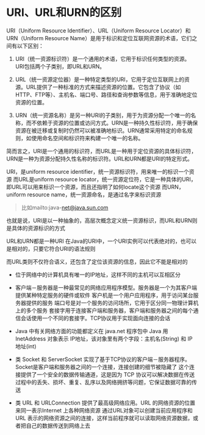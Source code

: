 # URI、URL和URN的区别

URI（Uniform Resource Identifier）、URL（Uniform Resource Locator）和URN（Uniform Resource Name）是用于标识和定位互联网资源的术语，它们之间有以下区别：

1. URI（统一资源标识符）是一个通用的术语，它用于标识任何类型的资源。URI包括两个子类别，即URL和URN。

2. URL（统一资源定位器）是一种特定类型的URI，它用于定位互联网上的资源。URL提供了一种标准的方式来描述资源的位置。它包含了协议（如HTTP、FTP等）、主机名、端口号、路径和查询参数等信息，用于准确地定位资源的位置。

3. URN（统一资源名称）是另一种URI的子类别，用于为资源分配一个唯一的名称，而不依赖于资源的位置或访问方式。URN是一种持久性标识符，用于确保资源在被迁移或复制时仍然可以被准确地标识。URN通常采用特定的命名规则，如使用命名空间和标识符来构建一个唯一的名称。

简而言之，URI是一个通用的标识符，而URL是一种用于定位资源的具体标识符，URN是一种为资源分配持久性名称的标识符。URL和URN都是URI的特定形式。

URI，是uniform resource identifier，统一资源标识符，用来唯一的标识一个资源
而URL是uniform resource locator，统一资源定位符，它是一种具体的URI，即URL可以用来标识一个资源，而且还指明了如何locate这个资源
而URN，uniform resource name，统一资源命名，是通过名字来标识资源

> 比如mailto:java\-net@java.sun.com

也就是说，URI是以一种抽象的，高层次概念定义统一资源标识，而URL和URN则是具体的资源标识的方式

URL和URN都是一种URI
在Java的URI中，一个URI实例可以代表绝对的，也可以是相对的，只要它符合URI的语法规则

而URL类则不仅符合语义，还包含了定位该资源的信息，因此它不能是相对的

- 位于网络中的计算机具有唯一的IP地址，这样不同的主机可以互相区分

- 客户端－服务器是一种最常见的网络应用程序模型。服务器是一个为其客户端提供某种特定服务的硬件或软件
客户机是一个用户应用程序，用于访问某台服务器提供的服务
端口号是对一个服务的访问场所，它用于区分同一物理计算机上的多个服务
套接字用于连接客户端和服务器，客户端和服务器之间的每个通信会话使用一个不同的套接字。TCP协议用于实现面向连接的会话

- Java 中有关网络方面的功能都定义在 java.net 程序包中
Java 用 InetAddress 对象表示 IP地址，该对象里有两个字段：主机名(String) 和 IP 地址(int)

- 类 Socket 和 ServerSocket 实现了基于TCP协议的客户端－服务器程序。Socket是客户端和服务器之间的一个连接，连接创建的细节被隐藏了
这个连接提供了一个安全的数据传输通道，这是因为 TCP 协议可以解决数据在传送过程中的丢失、损坏、重复、乱序以及网络拥挤等问题，它保证数据可靠的传送

- 类 URL 和 URLConnection 提供了最高级网络应用。URL 的网络资源的位置来同一表示Internet 上各种网络资源
通过URL对象可以创建当前应用程序和 URL 表示的网络资源之间的连接，这样当前程序就可以读取网络资源数据，或者把自己的数据传送到网络上去
